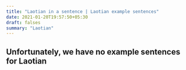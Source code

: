 ```yaml
---
title: "Laotian in a sentence | Laotian example sentences"
date: 2021-01-20T19:57:50+05:30
draft: falses
summary: "Laotian"
---
```

## Unfortunately, we have no example sentences for Laotian                 
